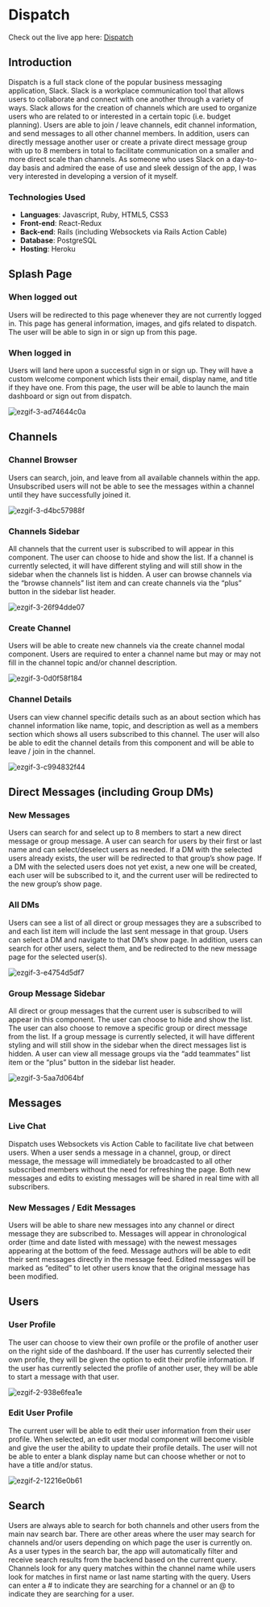 # Dispatch

Check out the live app here: [Dispatch](https://dispatch-client.herokuapp.com/#/)

## Introduction
Dispatch is a full stack clone of the popular business messaging application, Slack. Slack is a workplace communication tool that allows users to collaborate and connect with one another through a variety of ways. Slack allows for the creation of channels which are used to organize users who are related to or interested in a certain topic (i.e. budget planning). Users are able to join / leave channels, edit channel information, and send messages to all other channel members. In addition, users can directly message another user or create a private direct message group with up to 8 members in total to facilitate communication on a smaller and more direct scale than channels. As someone who uses Slack on a day-to-day basis and admired the ease of use and sleek dessign of the app, I was very interested in developing a version of it myself. 

### Technologies Used
   * **Languages**: Javascript, Ruby, HTML5, CSS3
   * **Front-end**: React-Redux
   * **Back-end**: Rails (including Websockets via Rails Action Cable)
   * **Database**: PostgreSQL
   * **Hosting**: Heroku

## Splash Page

### When logged out 
Users will be redirected to this page whenever they are not currently logged in. This page has general information, images, and gifs related to dispatch. The user will be able to sign in or sign up from this page. 

### When logged in 
Users will land here upon a successful sign in or sign up. They will have a custom welcome component which lists their email, display name, and title if they have one. From this page, the user will be able to launch the main dashboard or sign out from dispatch. 

![ezgif-3-ad74644c0a](https://user-images.githubusercontent.com/65872033/167148066-f09b9eb7-9968-4f19-a71c-9a9da2f55ea0.gif)

## Channels

### Channel Browser
Users can search, join, and leave from all available channels within the app. Unsubscribed users will not be able to see the messages within a channel until they have successfully joined it.

![ezgif-3-d4bc57988f](https://user-images.githubusercontent.com/65872033/167150104-0d29b722-c7ed-4193-ba3f-c9b159563444.gif)

### Channels Sidebar
All channels that the current user is subscribed to will appear in this component. The user can choose to hide and show the list. If a channel is currently selected, it will have different styling and will still show in the sidebar when the channels list is hidden. A user can browse channels via the “browse channels” list item and can create channels via the “plus” button in the sidebar list header. 

![ezgif-3-26f94dde07](https://user-images.githubusercontent.com/65872033/167150759-58265919-a98a-4c3d-a1e4-8eaf4d0de6a8.gif)

### Create Channel
Users will be able to create new channels via the create channel modal component. Users are required to enter a channel name but may or may not fill in the channel topic and/or channel description. 

![ezgif-3-0d0f58f184](https://user-images.githubusercontent.com/65872033/167151971-f179ac10-e134-4c31-ad71-bd25c51ce02f.gif)

### Channel Details 
Users can view channel specific details such as an about section which has channel information like name, topic, and description as well as a members section which shows all users subscribed to this channel. The user will also be able to edit the channel details from this component and will be able to leave / join in the channel. 

![ezgif-3-c994832f44](https://user-images.githubusercontent.com/65872033/167152879-f62a403e-1032-494f-b915-b1dbf1716442.gif)

## Direct Messages (including Group DMs)

### New Messages
Users can search for and select up to 8 members to start a new direct message or group message. A user can search for users by their first or last name and can select/deselect users as needed. If a DM with the selected users already exists, the user will be redirected to that group’s show page. If a DM with the selected users does not yet exist, a new one will be created, each user will be subscribed to it, and the current user will be redirected to the new group’s show page. 

### All DMs
Users can see a list of all direct or group messages they are a subscribed to and each list item will include the last sent message in that group. Users can select a DM and navigate to that DM’s show page. In addition, users can search for other users, select them, and be redirected to the new message page for the selected user(s).

![ezgif-3-e4754d5df7](https://user-images.githubusercontent.com/65872033/167227863-25bcd456-5e92-4fcc-9cfe-9c399b6f0804.gif)

### Group Message Sidebar
All direct or group messages that the current user is subscribed to will appear in this component. The user can choose to hide and show the list. The user can also choose to remove a specific group or direct message from the list. If a group message is currently selected, it will have different styling and will still show in the sidebar when the direct messages list is hidden. A user can view all message groups via the “add teammates” list item or the “plus” button in the sidebar list header.

![ezgif-3-5aa7d064bf](https://user-images.githubusercontent.com/65872033/167227849-4a0a60e2-f51d-4008-8685-507a3e01e50c.gif)

## Messages 

### Live Chat 
Dispatch uses Websockets vis Action Cable to facilitate live chat between users. When a user sends a message in a channel, group, or direct message, the message will immediately be broadcasted to all other subscribed members without the need for refreshing the page. Both new messages and edits to existing messages will be shared in real time with all subscribers. 

### New Messages / Edit Messages
Users will be able to share new messages into any channel or direct message they are subscribed to. Messages will appear in chronological order (time and date listed with message) with the newest messages appearing at the bottom of the feed. Message authors will be able to edit their sent messages directly in the message feed. Edited messages will be marked as “edited” to let other users know that the original message has been modified. 

## Users

### User Profile
The user can choose to view their own profile or the profile of another user on the right side of the dashboard. If the user has currently selected their own profile, they will be given the option to edit their profile information. If the user has currently selected the profile of another user, they will be able to start a message with that user. 

![ezgif-2-938e6fea1e](https://user-images.githubusercontent.com/65872033/167227871-1252c9f4-5c0d-4ec2-a655-fe586fdbf58b.gif)

### Edit User Profile
The current user will be able to edit their user information from their user profile. When selected, an edit user modal component will become visible and give the user the ability to update their profile details. The user will not be able to enter a blank display name but can choose whether or not to have a title and/or status. 

![ezgif-2-12216e0b61](https://user-images.githubusercontent.com/65872033/167227877-7cd9f4f1-6d03-458e-9eb0-41f89ed7ef8d.gif)

## Search
Users are always able to search for both channels and other users from the main nav search bar. There are other areas where the user may search for channels and/or users depending on which page the user is currently on. As a user types in the search bar, the app will automatically filter and receive search results from the backend based on the current query. Channels look for any query matches within the channel name while users look for matches in first name or last name starting with the query. Users can enter a # to indicate they are searching for a channel or an @ to indicate they are searching for a user. 

    
